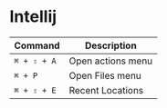  # Intellij
 
 | Command | Description |
| - | - |
| `⌘ + ⇧ + A` | Open actions menu |
| `⌘ + P` | Open  Files menu |
| `⌘ + ⇧ + E` | Recent Locations |

